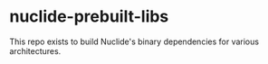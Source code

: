 # nuclide-prebuilt-libs

This repo exists to build Nuclide's binary dependencies for various architectures.

